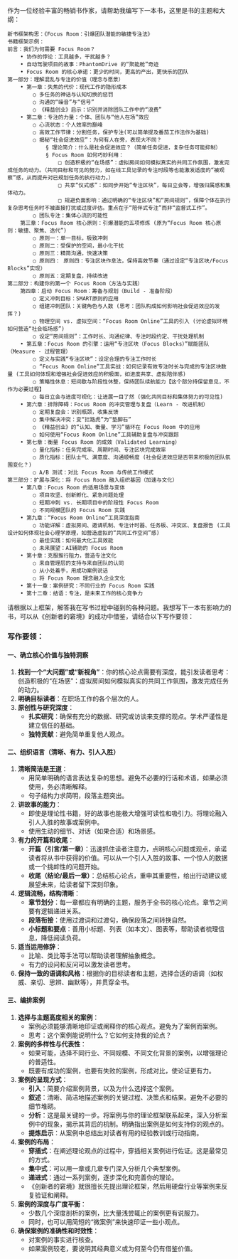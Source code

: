 作为一位经验丰富的畅销书作家，请帮助我编写下一本书，这里是书的主题和大纲：
```
新书框架构思：《Focus Room：引爆团队潜能的敏捷专注法》
书籍框架示例：
前言：我们为何需要 Focus Room？
	• 协作的悖论：工具越多，干扰越多？
	• 自动驾驶项目的故事：PhantomDrive 的“聚能舱”奇迹
	• Focus Room 的核心承诺：更少的时间，更高的产出，更快乐的团队
第一部分：理解混乱与专注的价值（理念与愿景）
	• 第一章：失焦的代价：现代工作的隐形成本
		○ 多任务的神话与认知切换的惩罚
		○ 沟通的“噪音”与“信号”
		○ 《精益创业》启示：识别并消除团队工作中的“浪费”
	• 第二章：专注的力量：个体、团队与“他人在场”效应 
		○ 心流状态：个人效率的巅峰
		○ 高效工作节律：分割任务，保护专注(可以简单提及番茄工作法作为基础)
		○ 揭秘“社会促进效应”：为何有人在旁，表现大不同？
			§ 理论简介：什么是社会促进效应？（简单任务促进，复杂任务可能抑制）
			§ Focus Room 如何巧妙利用：
				□ 创造积极的“在场感”：虚拟房间如何模拟真实的共同工作氛围，激发完成任务的动力。（共同目标和可见的努力，如在线工具记录的专注时段等也能激发适度的“被观察”感，从而提升对已规划任务的执行动力。）
				□ 共享“仪式感”：如同步开始“专注区块”，每日立会等，增强归属感和集体动力。
				□ 规避负面影响：通过明确的“专注区块”和“房间规则”，保障个体在执行复杂思考任务时不被直接打扰或过度评估。重点在于“陪伴式专注”而非“监督式工作”。
		○ 团队专注：集体心流的可能性
	第三章：Focus Room 核心原则：引爆潜能的五项修炼 (原为“Focus Room 核心原则：敏捷、聚焦、迭代”)
		○ 原则一：单一目标，极致冲刺 
		○ 原则二：受保护的空间，最小化干扰 
		○ 原则三：精简沟通，快速决策
		○ 原则四： 原则四：专注区块作息法，保持高效节奏（通过设定“专注区块/Focus Blocks”实现）
		○ 原则五：定期复盘，持续改进
第二部分：构建你的第一个 Focus Room（方法与实践）
	第四章：启动 Focus Room：筹备与规划（Build - 准备阶段）
		○ 定义冲刺目标：SMART原则的应用
		○ 组建冲刺团队：关键角色与人数 (思考：团队构成如何影响社会促进效应的发挥？)
		○ 物理空间 vs. 虚拟空间：“Focus Room Online”工具的引入 (讨论虚拟环境如何营造“社会临场感”)
		○ 设定“房间规则”：工作时长、沟通纪律、专注时段约定、干扰处理机制
	• 第五章：Focus Room 的引擎：运用“专注区块（Focus Blocks）”赋能团队（Measure - 过程管理）
		○ 定义与实践“专注区块”：设定合理的专注工作时长
		○ “Focus Room Online”工具实战：如何记录有效专注时长与完成的专注区块数量 (工具如何体现和增强社会促进效应的积极面，如进度共享、虚拟陪伴感)
		○ 策略性休息：短间歇与阶段性休整，保持团队续航能力【这个部分持保留意见，不作为必要过程】
		○ 每日立会与进度可视化：让进展一目了然 (强化共同目标和集体努力的可见性)
	• 第六章：排除障碍：Focus Room 的冲突管理与复盘（Learn - 改进机制）
		○ 定期复盘会：识别瓶颈，收集反馈
		○ 集中解决冲突：变“拦路虎”为“垫脚石”
		○ 《精益创业》的“认知、衡量、学习”循环在 Focus Room 中的应用
		○ 如何使用“Focus Room Online”工具辅助复盘与冲突跟踪
	• 第七章：衡量 Focus Room 的成效（Validated Learning）
		○ 量化指标：任务完成率、周期时间、专注区块完成效率
		○ 质化指标：团队士气、满意度、沟通顺畅度 (社会促进效应是否带来积极的团队氛围变化？)
		○ A/B 测试：对比 Focus Room 与传统工作模式
第三部分：扩展与深化：将 Focus Room 融入组织基因（加速与文化）
	• 第八章：Focus Room 的适用场景与变体
		○ 项目攻坚、创新孵化、紧急问题处理
		○ 短期冲刺 vs. 长期项目中的阶段性 Focus Room
		○ 不同规模团队的 Focus Room 实践
	• 第九章：“Focus Room Online”工具深度指南
		○ 功能详解：虚拟房间、邀请机制、专注计时器、任务板、冲突区、复盘报告 (工具设计如何体现社会心理学原理，如营造虚拟的“共同工作空间”感)
		○ 最佳实践：如何最大化工具效能
		○ 未来展望：AI辅助的 Focus Room
	• 第十章：克服推行阻力，营造专注文化
		○ 来自管理层的支持与来自团队的认同
		○ 从小处着手，用成功案例说话
		○ 将 Focus Room 理念融入企业文化
	• 第十一章：案例研究：不同行业的 Focus Room 实践
	• 第十二章：结语：专注，是未来工作的核心竞争力
```
请根据以上框架，解答我在写书过程中碰到的各种问题。我想写下一本有影响力的书，可以从《创新者的窘境》的成功中借鉴，请结合以下写作要领：

### 写作要领：

#### 一、确立核心价值与独特洞察
1.  **找到一个“大问题”或“新视角”**：你的核心论点需要有深度，能引发读者思考：创造积极的“在场感”：虚拟房间如何模拟真实的共同工作氛围，激发完成任务的动力。
2.  **明确目标读者**：在职场工作的各个层次的人。
3.  **原创性与研究深度**：
    *   **扎实研究**：确保有充分的数据、研究或访谈来支撑的观点。学术严谨性是建立信任的基础。
    *   **独特贡献**：避免简单重复他人观点。

#### 二、组织语言（清晰、有力、引人入胜）
1.  **清晰简洁是王道**：
    *   用简单明确的语言表达复杂的思想。避免不必要的行话和术语，如果必须使用，务必清晰解释。
    *   句子结构力求简明，段落主题突出。
2.  **讲故事的能力**：
    *   即使是理论性书籍，好的故事也能极大增强可读性和吸引力。将理论融入引人入胜的故事或案例中。
    *   使用生动的细节、对话（如果合适）和场景感。
3.  **有力的开篇和收尾**：
    *   **开篇（引言/第一章）**：迅速抓住读者注意力，点明核心问题或观点，承诺读者将从书中获得的价值。可以从一个引人入胜的故事、一个惊人的数据或一个挑衅性的问题开始。
    *   **收尾（结论/最后一章）**：总结核心论点，重申其重要性，给出行动建议或展望未来，给读者留下深刻印象。
4.  **逻辑流畅，结构清晰**：
    *   **章节划分**：每一章都应有明确的主题，服务于全书的核心论点。章节之间要有逻辑递进关系。
    *   **段落衔接**：使用过渡词和过渡句，确保段落之间转换自然。
    *   **小标题和要点**：善用小标题、列表（如本文）、图表等，帮助读者梳理信息，降低阅读负荷。
5.  **适当运用修辞**：
    *   比喻、类比等手法可以帮助读者理解抽象概念。
    *   有力的设问和反问可以激发读者思考。
6.  **保持一致的语调和风格**：根据你的目标读者和主题，选择合适的语调（如权威、亲切、思辨、幽默等），并贯穿全书。

#### 三、编排案例
1.  **选择与主题高度相关的案例**：
    *   案例必须能够清晰地印证或阐释你的核心观点。避免为了案例而案例。
    *   思考：这个案例能说明什么？它如何支持我的论点？
2.  **案例的多样性与代表性**：
    *   如果可能，选择不同行业、不同规模、不同文化背景的案例，以增强理论的普适性。
    *   既要有成功的案例，也要有失败的案例，形成对比，使论证更有力。
3.  **案例的呈现方式**：
    *   **引入**：简要介绍案例背景，以及为什么选择这个案例。
    *   **叙述**：清晰、简洁地描述案例的关键过程、决策点和结果。避免不必要的细节堆砌。
    *   **分析**：这是最关键的一步。将案例与你的理论框架联系起来，深入分析案例中的现象，揭示其背后的机制。明确指出案例是如何支持你的观点的。
    *   **提炼启示**：从案例中总结出对读者有用的经验教训或行动指南。
4.  **案例的布局**：
    *   **穿插式**：在阐述理论观点的过程中，穿插相关案例进行佐证。这是最常见的方式。
    *   **集中式**：可以用一章或几章专门深入分析几个典型案例。
    *   **递进式**：通过一系列案例，逐步深化和完善你的理论。
    *   《创新者的窘境》就很擅长先提出理论框架，然后用硬盘行业等案例来反复验证和阐释。
5.  **案例的深度与广度平衡**：
    *   少数几个深度剖析的案例，比大量浅尝辄止的案例更有说服力。
    *   同时，也可以用简短的“微案例”来快速印证一些小观点。
6.  **确保案例的准确性和时效性**：
    *   对案例的事实进行核查。
    *   如果案例较老，要说明其经典意义或为何至今仍有借鉴价值。
